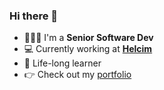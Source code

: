 ### Hi there 👋

- 👩🏻‍💻 I'm a **Senior Software Dev**
- 💻 Currently working at **[Helcim](https://www.helcim.com/)**
- 🌱 Life-long learner
- 👉 Check out my [portfolio](https://athomasson.com) 
